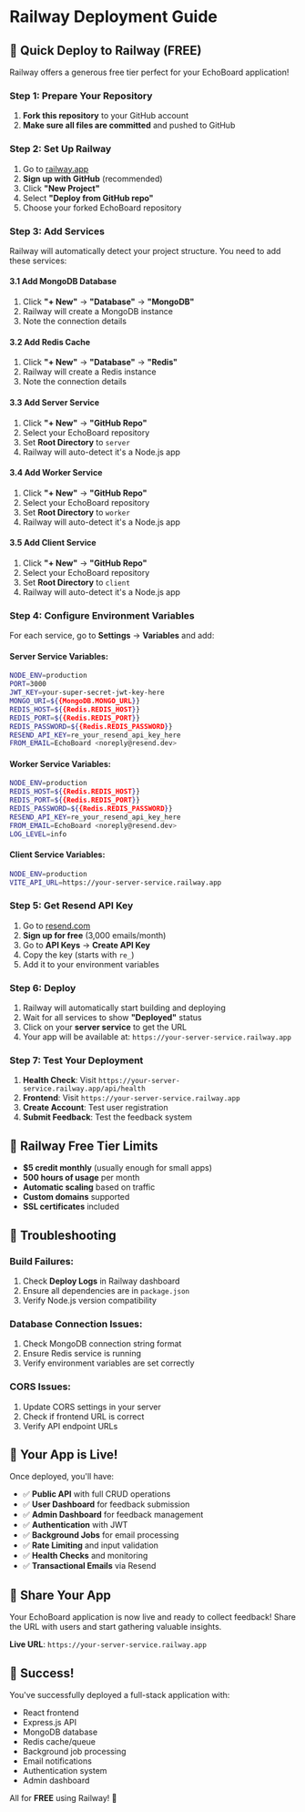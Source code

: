 # Railway Deployment Guide

## 🚀 Quick Deploy to Railway (FREE)

Railway offers a generous free tier perfect for your EchoBoard application!

### Step 1: Prepare Your Repository

1. **Fork this repository** to your GitHub account
2. **Make sure all files are committed** and pushed to GitHub

### Step 2: Set Up Railway

1. Go to [railway.app](https://railway.app)
2. **Sign up with GitHub** (recommended)
3. Click **"New Project"**
4. Select **"Deploy from GitHub repo"**
5. Choose your forked EchoBoard repository

### Step 3: Add Services

Railway will automatically detect your project structure. You need to add these services:

#### 3.1 Add MongoDB Database
1. Click **"+ New"** → **"Database"** → **"MongoDB"**
2. Railway will create a MongoDB instance
3. Note the connection details

#### 3.2 Add Redis Cache
1. Click **"+ New"** → **"Database"** → **"Redis"**
2. Railway will create a Redis instance
3. Note the connection details

#### 3.3 Add Server Service
1. Click **"+ New"** → **"GitHub Repo"**
2. Select your EchoBoard repository
3. Set **Root Directory** to `server`
4. Railway will auto-detect it's a Node.js app

#### 3.4 Add Worker Service
1. Click **"+ New"** → **"GitHub Repo"**
2. Select your EchoBoard repository
3. Set **Root Directory** to `worker`
4. Railway will auto-detect it's a Node.js app

#### 3.5 Add Client Service
1. Click **"+ New"** → **"GitHub Repo"**
2. Select your EchoBoard repository
3. Set **Root Directory** to `client`
4. Railway will auto-detect it's a Node.js app

### Step 4: Configure Environment Variables

For each service, go to **Settings** → **Variables** and add:

#### Server Service Variables:
```bash
NODE_ENV=production
PORT=3000
JWT_KEY=your-super-secret-jwt-key-here
MONGO_URI=${{MongoDB.MONGO_URL}}
REDIS_HOST=${{Redis.REDIS_HOST}}
REDIS_PORT=${{Redis.REDIS_PORT}}
REDIS_PASSWORD=${{Redis.REDIS_PASSWORD}}
RESEND_API_KEY=re_your_resend_api_key_here
FROM_EMAIL=EchoBoard <noreply@resend.dev>
```

#### Worker Service Variables:
```bash
NODE_ENV=production
REDIS_HOST=${{Redis.REDIS_HOST}}
REDIS_PORT=${{Redis.REDIS_PORT}}
REDIS_PASSWORD=${{Redis.REDIS_PASSWORD}}
RESEND_API_KEY=re_your_resend_api_key_here
FROM_EMAIL=EchoBoard <noreply@resend.dev>
LOG_LEVEL=info
```

#### Client Service Variables:
```bash
NODE_ENV=production
VITE_API_URL=https://your-server-service.railway.app
```

### Step 5: Get Resend API Key

1. Go to [resend.com](https://resend.com)
2. **Sign up for free** (3,000 emails/month)
3. Go to **API Keys** → **Create API Key**
4. Copy the key (starts with `re_`)
5. Add it to your environment variables

### Step 6: Deploy

1. Railway will automatically start building and deploying
2. Wait for all services to show **"Deployed"** status
3. Click on your **server service** to get the URL
4. Your app will be available at: `https://your-server-service.railway.app`

### Step 7: Test Your Deployment

1. **Health Check**: Visit `https://your-server-service.railway.app/api/health`
2. **Frontend**: Visit `https://your-server-service.railway.app`
3. **Create Account**: Test user registration
4. **Submit Feedback**: Test the feedback system

## 🎯 Railway Free Tier Limits

- **$5 credit monthly** (usually enough for small apps)
- **500 hours of usage** per month
- **Automatic scaling** based on traffic
- **Custom domains** supported
- **SSL certificates** included

## 🔧 Troubleshooting

### Build Failures:
1. Check **Deploy Logs** in Railway dashboard
2. Ensure all dependencies are in `package.json`
3. Verify Node.js version compatibility

### Database Connection Issues:
1. Check MongoDB connection string format
2. Ensure Redis service is running
3. Verify environment variables are set correctly

### CORS Issues:
1. Update CORS settings in your server
2. Check if frontend URL is correct
3. Verify API endpoint URLs

## 🚀 Your App is Live!

Once deployed, you'll have:
- ✅ **Public API** with full CRUD operations
- ✅ **User Dashboard** for feedback submission
- ✅ **Admin Dashboard** for feedback management
- ✅ **Authentication** with JWT
- ✅ **Background Jobs** for email processing
- ✅ **Rate Limiting** and input validation
- ✅ **Health Checks** and monitoring
- ✅ **Transactional Emails** via Resend

## 📱 Share Your App

Your EchoBoard application is now live and ready to collect feedback! Share the URL with users and start gathering valuable insights.

**Live URL**: `https://your-server-service.railway.app`

## 🎉 Success!

You've successfully deployed a full-stack application with:
- React frontend
- Express.js API
- MongoDB database
- Redis cache/queue
- Background job processing
- Email notifications
- Authentication system
- Admin dashboard

All for **FREE** using Railway! 🚀
